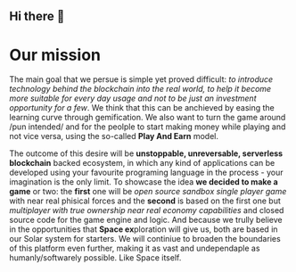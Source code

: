 ## Hi there 👋

<!--

**Here are some ideas to get you started:**

🙋‍♀️ A short introduction - what is your organization all about?
🌈 Contribution guidelines - how can the community get involved?
👩‍💻 Useful resources - where can the community find your docs? Is there anything else the community should know?
🍿 Fun facts - what does your team eat for breakfast?
🧙 Remember, you can do mighty things with the power of [Markdown](https://docs.github.com/github/writing-on-github/getting-started-with-writing-and-formatting-on-github/basic-writing-and-formatting-syntax)
-->
# Our mission
The main goal that we persue is simple yet proved difficult: *to introduce technology behind the blockchain into the real world, to help it become more suitable for every day usage and not to be just an investment opportunity for a few*. We think that this can be anchieved by easing the learning curve through gemification. We also want to turn the game around /pun intended/ and for the peolple to start making money while playing and not vice versa, using the so-called **Play And Earn** model.

The outcome of this desire will be **unstoppable, unreversable, serverless blockchain** backed ecosystem, in which any kind of applications can be developed using your favourite programing language in the process - your imagination is the only limit.
To showcase the idea **we decided to make a game** or two: the **first** one will be *open source sandbox single player game* with near real phisical forces and the **second** is based on the first one but *multiplayer with true ownership near real economy capabilities* and closed source code for the game engine and logic. And because we trully believe in the opportunities that **Space ex**ploration will give us, both are based in our Solar system for starters.
We will continiue to broaden the boundaries of this platform even further, making it as vast and undependaple as humanly/softwarely possible. Like Space itself.
